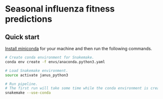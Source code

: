 # Seasonal influenza fitness predictions

## Quick start

[Install miniconda](https://conda.io/miniconda.html) for your machine and then run the following commands.

```bash
# Create conda environment for Snakemake.
conda env create -f envs/anaconda.python3.yaml

# Load Snakemake environment.
source activate janus_python3

# Run pipeline.
# The first run will take some time while the conda environment is created.
snakemake --use-conda
```

